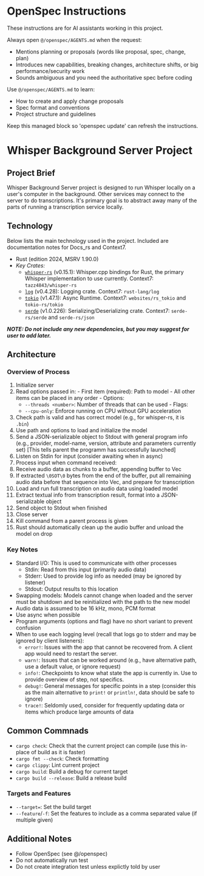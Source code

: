 <!-- OPENSPEC:START -->
# OpenSpec Instructions

These instructions are for AI assistants working in this project.

Always open `@/openspec/AGENTS.md` when the request:
- Mentions planning or proposals (words like proposal, spec, change, plan)
- Introduces new capabilities, breaking changes, architecture shifts, or big performance/security work
- Sounds ambiguous and you need the authoritative spec before coding

Use `@/openspec/AGENTS.md` to learn:
- How to create and apply change proposals
- Spec format and conventions
- Project structure and guidelines

Keep this managed block so 'openspec update' can refresh the instructions.

<!-- OPENSPEC:END -->

# Whisper Background Server Project

## Project Brief

Whisper Background Server project is designed to run Whisper locally on a user's computer in the background. Other services may connect to the server to do transcriptions. It's primary goal is to abstract away many of the parts of running a transcription service locally.

## Technology

Below lists the main technology used in the project. Included are documentation notes for Docs_rs and Context7.

- Rust (edition 2024, MSRV 1.90.0)
- _Key Crates:_
  - [`whisper-rs`](https://docs.rs/whisper-rs/) (v0.15.1): Whisper.cpp bindings for Rust, the primary Whisper implementation to use currently. Context7: `tazz4843/whisper-rs`
  - [`log`](https://docs.rs/crate/log/) (v0.4.28): Logging crate. Context7: `rust-lang/log`
  - [`tokio`](https://docs.rs/tokio) (v1.47.1): Async Runtime. Context7: `websites/rs_tokio` and `tokio-rs/tokio`
  - [`serde`](https://docs.rs/serde) (v1.0.226): Serializing/Deserializing crate. Context7: `serde-rs/serde` and `serde-rs/json`

_**NOTE: Do not include any new dependencies, but you may suggest for user to add later.**_

## Architecture

### Overview of Process

1. Initialize server
  1. Read options passed in:
    - First item (required): Path to model
    - All other items can be placed in any order
    - Options:
      - `--threads <number>`: Number of threads that can be used
    - Flags:
      - `--cpu-only`: Enforce running on CPU without GPU acceleration
  2. Check path is valid and has correct model (e.g., for whisper-rs, it is `.bin`)
  3. Use path and options to load and initialize the model
  4. Send a JSON-serializable object to Stdout with general program info (e.g., provider, model-name, version, attribute and parameters currently set) [This tells parent the programm has successfully launched]
2. Listen on Stdin for input (consider awaiting when in async)
3. Process input when command received:
  1. Receive audio data as chunks to a buffer, appending buffer to Vec
  2. If extracted `\0SOT\0` bytes from the end of the buffer, put all remaining audio data before that sequence into Vec, and prepare for transcription
  3. Load and run full transcription on audio data using loaded model
  4. Extract textual info from transcription result, format into a JSON-serializable object
  5. Send object to Stdout when finished
4. Close server
  1. Kill command from a parent process is given
  2. Rust should automatically clean up the audio buffer and unload the model on drop

### Key Notes

- Standard I/O: This is used to communicate with other processes
  - Stdin: Read from this input (primarily audio data)
  - Stderr: Used to provide log info as needed (may be ignored by listener)
  - Stdout: Output results to this location
- Swapping models: Models cannot change when loaded and the server must be shutdown and be reinitialized with the path to the new model
- Audio data is assumed to be 16 kHz, mono, PCM format
- Use async when possible
- Program arguments (options and flag) have no short variant to prevent confusion
- When to use each logging level (recall that logs go to stderr and may be ignored by client listeners):
  - `error!`: Issues with the app that cannot be recovered from. A client app would need to restart the server.
  - `warn!`: Issues that can be worked around (e.g., have alternative path, use a default value, or ignore request) 
  - `info!`: Checkpoints to know what state the app is currently in. Use to provide overview of step, not specifics.
  - `debug!`: General messages for specific points in a step (consider this as the main alternative to `print!` or `println!`, data should be safe to ignore)
  - `trace!`: Seldomly used, consider for frequently updating data or items which produce large amounts of data

## Common Commnads

- `cargo check`: Check that the current project can compile (use this in-place of build as it is faster)
- `cargo fmt --check`: Check formatting
- `cargo clippy`: Lint current project
- `cargo build`: Build a debug for current target
- `cargo build --release`: Build a release build

### Targets and Features

- `--target=`: Set the build target
- `--feature`/`-f`: Set the features to include as a comma separated value (if multiple given)

## Additional Notes

- Follow OpenSpec (see @/openspec)
- Do not automatically run test
- Do not create integration test unless explictly told by user